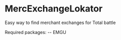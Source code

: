 # MercExchangeLokator
Easy way to find merchant exchanges for Total battle

Required packages:
-- EMGU
